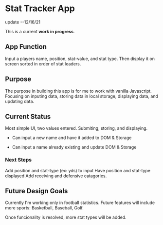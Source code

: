 # Stat Tracker App

update --12/16/21

This is a current **work in progress**.

## App Function
Input a players name, position, stat-value, and stat type.  Then display it on screen sorted in order of stat leaders.

## Purpose
The purpose in building this app is for me to work with vanilla Javascript.  Focusing on inputing data, storing data in local storage, displaying data, and updating data.

## Current Status
Most simple UI, two values entered.  Submiting, storing, and displaying.  

- Can input a new name and have it added to DOM & Storage

- Can input a name already existing and update DOM & Storage

### Next Steps
Add position and stat-type (ex: yds) to input
Have position and stat-type displayed
Add receiving and defensive catagories.

## Future Design Goals
Currently I'm working only in football statistics.  Future features will include more sports: Basketball, Baseball, Golf.

Once funcionality is resolved, more stat types will be added.